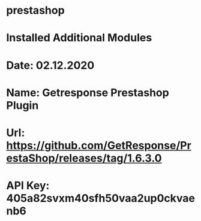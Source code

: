 # prestashop
#
# Installed Additional Modules
# Date: 02.12.2020
# Name: Getresponse Prestashop Plugin
# Url: https://github.com/GetResponse/PrestaShop/releases/tag/1.6.3.0
# API Key: 405a82svxm40sfh50vaa2up0ckvaenb6
#
